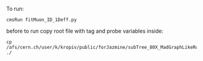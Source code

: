 To run:

    cmsRun fitMuon_ID_1Deff.py

before to run copy root file with tag and probe variables inside:

    cp /afs/cern.ch/user/k/kropiv/public/forJazmine/subTree_80X_MadGraphLikeRun2016Fill5043_IdStudy.root ./
